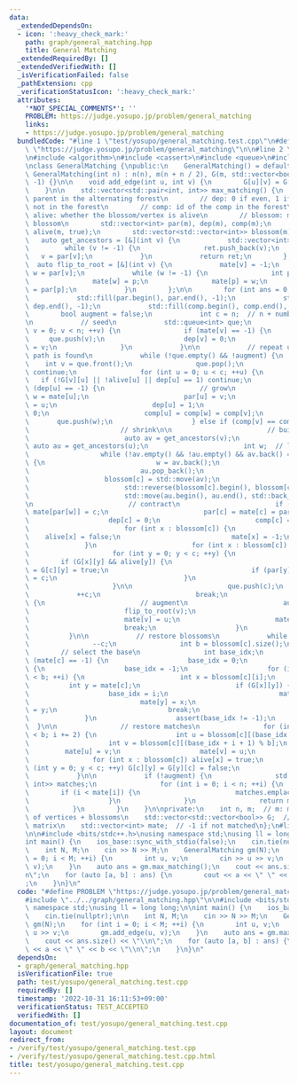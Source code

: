```yaml
---
data:
  _extendedDependsOn:
  - icon: ':heavy_check_mark:'
    path: graph/general_matching.hpp
    title: General Matching
  _extendedRequiredBy: []
  _extendedVerifiedWith: []
  _isVerificationFailed: false
  _pathExtension: cpp
  _verificationStatusIcon: ':heavy_check_mark:'
  attributes:
    '*NOT_SPECIAL_COMMENTS*': ''
    PROBLEM: https://judge.yosupo.jp/problem/general_matching
    links:
    - https://judge.yosupo.jp/problem/general_matching
  bundledCode: "#line 1 \"test/yosupo/general_matching.test.cpp\"\n#define PROBLEM\
    \ \"https://judge.yosupo.jp/problem/general_matching\"\n\n#line 2 \"graph/general_matching.hpp\"\
    \n#include <algorithm>\n#include <cassert>\n#include <queue>\n#include <vector>\n\
    \nclass GeneralMatching {\npublic:\n    GeneralMatching() = default;\n    explicit\
    \ GeneralMatching(int n) : n(n), m(n + n / 2), G(m, std::vector<bool>(m)), mate(m,\
    \ -1) {}\n\n    void add_edge(int u, int v) {\n        G[u][v] = G[v][u] = true;\n\
    \    }\n\n    std::vector<std::pair<int, int>> max_matching() {\n        // par:\
    \ parent in the alternating forest\n        // dep: 0 if even, 1 if odd, -1 if\
    \ not in the forest\n        // comp: id of the comp in the forest\n        //\
    \ alive: whether the blossom/vertex is alive\n        // blossom: members of the\
    \ blossom\n        std::vector<int> par(m), dep(m), comp(m);\n        std::vector<bool>\
    \ alive(m, true);\n        std::vector<std::vector<int>> blossom(m);\n\n     \
    \   auto get_ancestors = [&](int v) {\n            std::vector<int> ret;\n   \
    \         while (v != -1) {\n                ret.push_back(v);\n             \
    \   v = par[v];\n            }\n            return ret;\n        };\n\n      \
    \  auto flip_to_root = [&](int v) {\n            mate[v] = -1;\n            int\
    \ w = par[v];\n            while (w != -1) {\n                int p = par[w];\n\
    \                mate[w] = p;\n                mate[p] = w;\n                w\
    \ = par[p];\n            }\n        };\n\n        for (int ans = 0; ; ++ans) {\n\
    \            std::fill(par.begin(), par.end(), -1);\n            std::fill(dep.begin(),\
    \ dep.end(), -1);\n            std::fill(comp.begin(), comp.end(), -1);\n    \
    \        bool augment = false;\n            int c = n;  // n + number of blossoms\n\
    \n            // seed\n            std::queue<int> que;\n            for (int\
    \ v = 0; v < n; ++v) {\n                if (mate[v] == -1) {\n               \
    \     que.push(v);\n                    dep[v] = 0;\n                    comp[v]\
    \ = v;\n                }\n            }\n\n            // repeat until an augmenting\
    \ path is found\n            while (!que.empty() && !augment) {\n            \
    \    int v = que.front();\n                que.pop();\n                if (!alive[v])\
    \ continue;\n                for (int u = 0; u < c; ++u) {\n                 \
    \   if (!G[v][u] || !alive[u] || dep[u] == 1) continue;\n                    if\
    \ (dep[u] == -1) {\n                        // grow\n                        int\
    \ w = mate[u];\n                        par[u] = v;\n                        par[w]\
    \ = u;\n                        dep[u] = 1;\n                        dep[w] =\
    \ 0;\n                        comp[u] = comp[w] = comp[v];\n                 \
    \       que.push(w);\n                    } else if (comp[v] == comp[u]) {\n \
    \                       // shrink\n\n                        // build the blossom\n\
    \                        auto av = get_ancestors(v);\n                       \
    \ auto au = get_ancestors(u);\n                        int w;  // lca\n      \
    \                  while (!av.empty() && !au.empty() && av.back() == au.back())\
    \ {\n                            w = av.back();\n                            av.pop_back();\n\
    \                            au.pop_back();\n                        }\n     \
    \                   blossom[c] = std::move(av);\n                        blossom[c].push_back(w);\n\
    \                        std::reverse(blossom[c].begin(), blossom[c].end());\n\
    \                        std::move(au.begin(), au.end(), std::back_inserter(blossom[c]));\n\
    \n                        // contract\n                        if (par[w] != -1)\
    \ mate[par[w]] = c;\n                        par[c] = mate[c] = par[w];\n    \
    \                    dep[c] = 0;\n                        comp[c] = comp[w];\n\
    \                        for (int x : blossom[c]) {\n                        \
    \    alive[x] = false;\n                            mate[x] = -1;\n          \
    \              }\n                        for (int x : blossom[c]) {\n       \
    \                     for (int y = 0; y < c; ++y) {\n                        \
    \        if (G[x][y] && alive[y]) {\n                                    G[y][c]\
    \ = G[c][y] = true;\n                                    if (par[y] == x) par[y]\
    \ = c;\n                                }\n                            }\n   \
    \                     }\n\n                        que.push(c);\n            \
    \            ++c;\n                        break;\n                    } else\
    \ {\n                        // augment\n                        augment = true;\n\
    \                        flip_to_root(v);\n                        flip_to_root(u);\n\
    \                        mate[v] = u;\n                        mate[u] = v;\n\
    \                        break;\n                    }\n                }\n  \
    \          }\n\n            // restore blossoms\n            while (c > n) {\n\
    \                --c;\n                int b = blossom[c].size();\n\n        \
    \        // select the base\n                int base_idx;\n                if\
    \ (mate[c] == -1) {\n                    base_idx = 0;\n                } else\
    \ {\n                    base_idx = -1;\n                    for (int i = 0; i\
    \ < b; ++i) {\n                        int x = blossom[c][i];\n              \
    \          int y = mate[c];\n                        if (G[x][y]) {\n        \
    \                    base_idx = i;\n                            mate[c] = -1;\n\
    \                            mate[y] = x;\n                            mate[x]\
    \ = y;\n                            break;\n                        }\n      \
    \              }\n                    assert(base_idx != -1);\n              \
    \  }\n\n                // restore matches\n                for (int i = 1; i\
    \ < b; i += 2) {\n                    int u = blossom[c][(base_idx + i) % b];\n\
    \                    int v = blossom[c][(base_idx + i + 1) % b];\n           \
    \         mate[u] = v;\n                    mate[v] = u;\n                }\n\n\
    \                for (int x : blossom[c]) alive[x] = true;\n                for\
    \ (int y = 0; y < c; ++y) G[c][y] = G[y][c] = false;\n                blossom[c].clear();\n\
    \            }\n\n            if (!augment) {\n                std::vector<std::pair<int,\
    \ int>> matches;\n                for (int i = 0; i < n; ++i) {\n            \
    \        if (i < mate[i]) {\n                        matches.emplace_back(i, mate[i]);\n\
    \                    }\n                }\n                return matches;\n \
    \           }\n        }\n    }\n\nprivate:\n    int n, m;  // m: maximum number\
    \ of vertices + blossoms\n    std::vector<std::vector<bool>> G;  // adjacency\
    \ matrix\n    std::vector<int> mate;  // -1 if not matched\n};\n#line 4 \"test/yosupo/general_matching.test.cpp\"\
    \n\n#include <bits/stdc++.h>\nusing namespace std;\nusing ll = long long;\n\n\
    int main() {\n    ios_base::sync_with_stdio(false);\n    cin.tie(nullptr);\n\n\
    \    int N, M;\n    cin >> N >> M;\n    GeneralMatching gm(N);\n    for (int i\
    \ = 0; i < M; ++i) {\n        int u, v;\n        cin >> u >> v;\n        gm.add_edge(u,\
    \ v);\n    }\n    auto ans = gm.max_matching();\n    cout << ans.size() << \"\\\
    n\";\n    for (auto [a, b] : ans) {\n        cout << a << \" \" << b << \"\\n\"\
    ;\n    }\n}\n"
  code: "#define PROBLEM \"https://judge.yosupo.jp/problem/general_matching\"\n\n\
    #include \"../../graph/general_matching.hpp\"\n\n#include <bits/stdc++.h>\nusing\
    \ namespace std;\nusing ll = long long;\n\nint main() {\n    ios_base::sync_with_stdio(false);\n\
    \    cin.tie(nullptr);\n\n    int N, M;\n    cin >> N >> M;\n    GeneralMatching\
    \ gm(N);\n    for (int i = 0; i < M; ++i) {\n        int u, v;\n        cin >>\
    \ u >> v;\n        gm.add_edge(u, v);\n    }\n    auto ans = gm.max_matching();\n\
    \    cout << ans.size() << \"\\n\";\n    for (auto [a, b] : ans) {\n        cout\
    \ << a << \" \" << b << \"\\n\";\n    }\n}\n"
  dependsOn:
  - graph/general_matching.hpp
  isVerificationFile: true
  path: test/yosupo/general_matching.test.cpp
  requiredBy: []
  timestamp: '2022-10-31 16:11:53+09:00'
  verificationStatus: TEST_ACCEPTED
  verifiedWith: []
documentation_of: test/yosupo/general_matching.test.cpp
layout: document
redirect_from:
- /verify/test/yosupo/general_matching.test.cpp
- /verify/test/yosupo/general_matching.test.cpp.html
title: test/yosupo/general_matching.test.cpp
---
```

